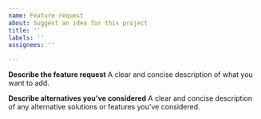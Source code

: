 ```yaml
---
name: Feature request
about: Suggest an idea for this project
title: ''
labels: ''
assignees: ''

---
```


**Describe the feature request**
A clear and concise description of what you want to add.

**Describe alternatives you've considered**
A clear and concise description of any alternative solutions or features you've considered.
